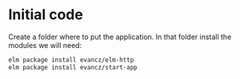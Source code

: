 # Initial code

Create a folder where to put the application. In that folder install the modules we will need:

```bash
elm package install evancz/elm-http
elm package install evancz/start-app
```